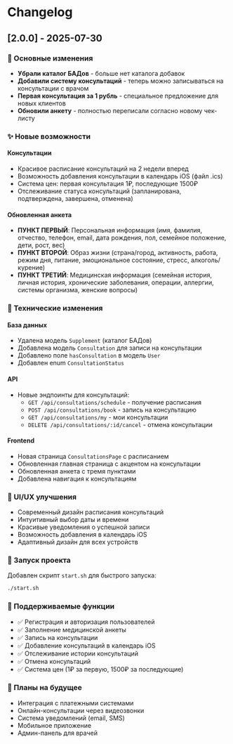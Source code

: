# Changelog

## [2.0.0] - 2025-07-30

### 🎯 Основные изменения

- **Убрали каталог БАДов** - больше нет каталога добавок
- **Добавили систему консультаций** - теперь можно записываться на консультации с врачом
- **Первая консультация за 1 рубль** - специальное предложение для новых клиентов
- **Обновили анкету** - полностью переписали согласно новому чек-листу

### ✨ Новые возможности

#### Консультации
- Красивое расписание консультаций на 2 недели вперед
- Возможность добавления консультации в календарь iOS (файл .ics)
- Система цен: первая консультация 1₽, последующие 1500₽
- Отслеживание статуса консультаций (запланирована, подтверждена, завершена, отменена)

#### Обновленная анкета
- **ПУНКТ ПЕРВЫЙ**: Персональная информация (имя, фамилия, отчество, телефон, email, дата рождения, пол, семейное положение, дети, рост, вес)
- **ПУНКТ ВТОРОЙ**: Образ жизни (страна/город, активность, работа, режим дня, питание, эмоциональное состояние, стресс, алкоголь/курение)
- **ПУНКТ ТРЕТИЙ**: Медицинская информация (семейная история, личная история, хронические заболевания, операции, аллергии, системы организма, женские вопросы)

### 🔧 Технические изменения

#### База данных
- Удалена модель `Supplement` (каталог БАДов)
- Добавлена модель `Consultation` для записи на консультации
- Добавлено поле `hasConsultation` в модель `User`
- Добавлен enum `ConsultationStatus`

#### API
- Новые эндпоинты для консультаций:
  - `GET /api/consultations/schedule` - получение расписания
  - `POST /api/consultations/book` - запись на консультацию
  - `GET /api/consultations/my` - мои консультации
  - `DELETE /api/consultations/:id/cancel` - отмена консультации

#### Frontend
- Новая страница `ConsultationsPage` с расписанием
- Обновленная главная страница с акцентом на консультации
- Обновленная анкета с тремя пунктами
- Добавлена навигация к консультациям

### 🎨 UI/UX улучшения

- Современный дизайн расписания консультаций
- Интуитивный выбор даты и времени
- Красивые уведомления о успешной записи
- Возможность добавления в календарь iOS
- Адаптивный дизайн для всех устройств

### 🚀 Запуск проекта

Добавлен скрипт `start.sh` для быстрого запуска:
```bash
./start.sh
```

### 📱 Поддерживаемые функции

- ✅ Регистрация и авторизация пользователей
- ✅ Заполнение медицинской анкеты
- ✅ Запись на консультации
- ✅ Добавление консультаций в календарь iOS
- ✅ Отслеживание истории консультаций
- ✅ Отмена консультаций
- ✅ Система цен (1₽ за первую, 1500₽ за последующие)

### 🔮 Планы на будущее

- Интеграция с платежными системами
- Онлайн-консультации через видеозвонки
- Система уведомлений (email, SMS)
- Мобильное приложение
- Админ-панель для врачей 